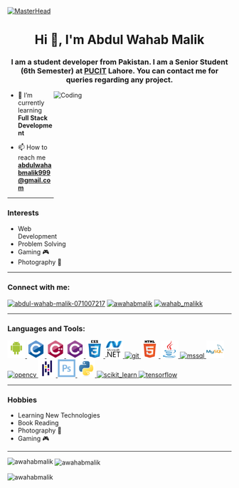[![MasterHead](https://images.gog-statics.com/6ef71d04edabece8a1cf42bbca8a6d734e69e0136a9b87a237664c0403cc5e09.jpg)](https://rishavchanda.io)

<h1 align="center">Hi 👋, I'm Abdul Wahab Malik</h1>
<h3 align="center">I am a student developer from Pakistan. I am a Senior Student (6th Semester) at <a href = "https://pucit.edu.pk">PUCIT</a> Lahore. You can contact me for queries regarding any project.</h3>
<img align="right" alt="Coding" height = "300" width="400" src="https://media0.giphy.com/media/MT5UUV1d4CXE2A37Dg/giphy.gif">


- 🌱 I’m currently learning **Full Stack Development**

- 📫 How to reach me **abdulwahabmalik999@gmail.com**


----

<h3>Interests</h3>
<ul>
  <li>Web Development</li>
  <li>Problem Solving</li>
  <li>Gaming 🎮</li>
  <li>Photography 📸</li>
</ul>
  
----

<h3 align="left">Connect with me:</h3>
<p align="left">
<a href="https://linkedin.com/in/abdul-wahab-malik-071007217" target="blank"><img align="center" src="https://raw.githubusercontent.com/rahuldkjain/github-profile-readme-generator/master/src/images/icons/Social/linked-in-alt.svg" alt="abdul-wahab-malik-071007217" height="30" width="40" /></a>
<a href="https://kaggle.com/awahabmalik" target="blank"><img align="center" src="https://raw.githubusercontent.com/rahuldkjain/github-profile-readme-generator/master/src/images/icons/Social/kaggle.svg" alt="awahabmalik" height="30" width="40" /></a>
<a href="https://instagram.com/wahab_malikk" target="blank"><img align="center" src="https://raw.githubusercontent.com/rahuldkjain/github-profile-readme-generator/master/src/images/icons/Social/instagram.svg" alt="wahab_malikk" height="30" width="40" /></a>
</p>

----

<h3 align="left">Languages and Tools:</h3>
<p align="left"> <a href="https://developer.android.com" target="_blank" rel="noreferrer"> <img src="https://raw.githubusercontent.com/devicons/devicon/master/icons/android/android-original-wordmark.svg" alt="android" width="40" height="40"/> </a> <a href="https://www.cprogramming.com/" target="_blank" rel="noreferrer"> <img src="https://raw.githubusercontent.com/devicons/devicon/master/icons/c/c-original.svg" alt="c" width="40" height="40"/> </a> <a href="https://www.w3schools.com/cpp/" target="_blank" rel="noreferrer"> <img src="https://raw.githubusercontent.com/devicons/devicon/master/icons/cplusplus/cplusplus-original.svg" alt="cplusplus" width="40" height="40"/> </a> <a href="https://www.w3schools.com/cs/" target="_blank" rel="noreferrer"> <img src="https://raw.githubusercontent.com/devicons/devicon/master/icons/csharp/csharp-original.svg" alt="csharp" width="40" height="40"/> </a> <a href="https://www.w3schools.com/css/" target="_blank" rel="noreferrer"> <img src="https://raw.githubusercontent.com/devicons/devicon/master/icons/css3/css3-original-wordmark.svg" alt="css3" width="40" height="40"/> </a> <a href="https://dotnet.microsoft.com/" target="_blank" rel="noreferrer"> <img src="https://raw.githubusercontent.com/devicons/devicon/master/icons/dot-net/dot-net-original-wordmark.svg" alt="dotnet" width="40" height="40"/> </a> <a href="https://git-scm.com/" target="_blank" rel="noreferrer"> <img src="https://www.vectorlogo.zone/logos/git-scm/git-scm-icon.svg" alt="git" width="40" height="40"/> </a> <a href="https://www.w3.org/html/" target="_blank" rel="noreferrer"> <img src="https://raw.githubusercontent.com/devicons/devicon/master/icons/html5/html5-original-wordmark.svg" alt="html5" width="40" height="40"/> </a> <a href="https://www.java.com" target="_blank" rel="noreferrer"> <img src="https://raw.githubusercontent.com/devicons/devicon/master/icons/java/java-original.svg" alt="java" width="40" height="40"/> </a> <a href="https://www.microsoft.com/en-us/sql-server" target="_blank" rel="noreferrer"> <img src="https://www.svgrepo.com/show/303229/microsoft-sql-server-logo.svg" alt="mssql" width="40" height="40"/> </a> <a href="https://www.mysql.com/" target="_blank" rel="noreferrer"> <img src="https://raw.githubusercontent.com/devicons/devicon/master/icons/mysql/mysql-original-wordmark.svg" alt="mysql" width="40" height="40"/> </a> <a href="https://opencv.org/" target="_blank" rel="noreferrer"> <img src="https://www.vectorlogo.zone/logos/opencv/opencv-icon.svg" alt="opencv" width="40" height="40"/> </a> <a href="https://pandas.pydata.org/" target="_blank" rel="noreferrer"> <img src="https://raw.githubusercontent.com/devicons/devicon/2ae2a900d2f041da66e950e4d48052658d850630/icons/pandas/pandas-original.svg" alt="pandas" width="40" height="40"/> </a> <a href="https://www.photoshop.com/en" target="_blank" rel="noreferrer"> <img src="https://raw.githubusercontent.com/devicons/devicon/master/icons/photoshop/photoshop-line.svg" alt="photoshop" width="40" height="40"/> </a> <a href="https://www.python.org" target="_blank" rel="noreferrer"> <img src="https://raw.githubusercontent.com/devicons/devicon/master/icons/python/python-original.svg" alt="python" width="40" height="40"/> </a> <a href="https://scikit-learn.org/" target="_blank" rel="noreferrer"> <img src="https://upload.wikimedia.org/wikipedia/commons/0/05/Scikit_learn_logo_small.svg" alt="scikit_learn" width="40" height="40"/> </a> <a href="https://www.tensorflow.org" target="_blank" rel="noreferrer"> <img src="https://www.vectorlogo.zone/logos/tensorflow/tensorflow-icon.svg" alt="tensorflow" width="40" height="40"/> </a> </p>

----


<h3>Hobbies</h3>
<ul>
  <li>Learning New Technologies</li>
  <li>Book Reading </li>
  <li>Photography 📸</li>
  <li>Gaming 🎮</li>
</ul>

----

<p><img align="left" src="https://github-readme-stats.vercel.app/api/top-langs?username=awahabmalik&show_icons=true&locale=en&layout=compact" alt="awahabmalik" /></p>

<p>&nbsp;<img align="center" src="https://github-readme-stats.vercel.app/api?username=awahabmalik&show_icons=true&locale=en" alt="awahabmalik" /></p>

<p><img align="center" src="https://github-readme-streak-stats.herokuapp.com/?user=awahabmalik&" alt="awahabmalik" /></p>
